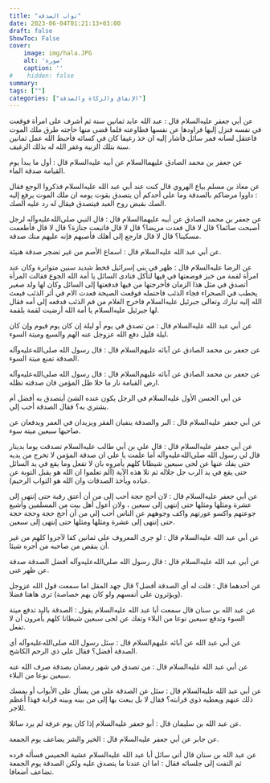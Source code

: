 ```yaml
---
title: "ثواب الصدقة"
date: 2023-06-04T01:21:13+03:00
draft: false
ShowToc: False
cover:
    image: img/hala.JPG
    alt: 'صورة'
    caption: ''
#    hidden: false
summary: 
tags: [""]
categories: ["الإنفاق والزكاة والصدقة"]
---
```

عن أبي جعفر
عليه‌السلام قال : عبد الله عابد ثمانين سنة ثم أشرف على امرأة فوقعت
في نفسه فنزل إليها فراودها عن نفسها فطاوعته فلما قضى منها حاجته
طرق ملك الموت فاعتقل لسانه فمر سائل فأشار إليه ان خذ رغيفا كان
في كسائه فأحبط الله عمل ثمانين سنة بتلك الزنية وغفر الله له بذلك
الرغيف.

عن جعفر بن محمد الصادق
عليهما‌السلام عن أبيه عليه‌السلام قال : أول ما يبدأ يوم القيامة صدقة الماء.

عن معاذ بن مسلم بياع الهروي قال كنت عند أبي عبد الله عليه‌السلام فذكروا
الوجع فقال : داووا مرضاكم بالصدقة وما على أحدكم أن يتصدق بقوت
يومه ان ملك الموت يرفع إليه الصك بقبض روح العبد فيتصدق فيقال
له رد عليه الصك.

عن جعفر بن محمد الصادق عن أبيه عليهما‌السلام قال :
قال النبي صلى‌الله‌عليه‌وآله لرجل أصبحت صائما؟ قال لا قال فعدت مريضا؟ قال
لا قال فاتبعت جنازة؟ قال لا قال فأطعمت مسكينا؟ قال لا قال فارجع
إلى أهلك فأصبهم فإنه عليهم منك صدقة.

عن أبي عبد الله
عليه‌السلام قال : اسماع الأصم من غير تضجر صدقة هنيئة.

عن الرضا عليه‌السلام قال : ظهر في بني إسرائيل
قحط شديد سنين متواترة وكان عند امرأة لقمة من خبز فوضعتها في فيها
لتأكل فنادى السائل يا أمة الله الجوع فقالت المرأة أتصدق في مثل هذا
الزمان فأخرجتها من فيها فدفعتها إلى السائل وكان لها ولد صغير يحطب
في الصحراء فجاء الذئب فاحتمله فوقعت الصيحة فعدت الام في أثر الذئب
فبعث الله إليه تبارك وتعالى جبرئيل عليه‌السلام فاخرج الغلام من فم الذئب
فدفعه إلى أمه فقال لها جبرئيل عليه‌السلام يا أمة الله أرضيت لقمة بلقمة.

عن أبي عبد الله عليه‌السلام قال : من تصدق
في يوم أو ليلة إن كان يوم فيوم وإن كان ليلة فليل دفع الله عزوجل عنه
الهم والسبع وميتة السوء.

عن جعفر بن محمد الصادق عن آبائه عليهم‌السلام قال : قال رسول الله صلى‌الله‌عليه‌وآله
الصدقة تمنع ميتة السوء.

عن جعفر بن محمد الصادق عن آبائه عليهم‌السلام
قال : قال رسول الله صلى‌الله‌عليه‌وآله ارض القيامة نار ما خلا ظل المؤمن فان
صدقته تظله.

عن أبي الحسن الأول عليه‌السلام في الرجل يكون عنده 
الشئ أيتصدق به أفضل أم يشتري به؟ فقال الصدقة أحب إلي.

عن أبي جعفر عليه‌السلام قال : البر
والصدقة ينفيان الفقر ويزيدان في العمر ويدفعان عن صاحبها سبعين
ميتة سوء.

عن أبي جعفر عليه‌السلام قال : قال
علي بن أبي طالب عليه‌السلام تصدقت يوما بدينار قال لي رسول الله صلى‌الله‌عليه‌وآله
أما علمت يا علي ان صدقة المؤمن لا تخرج من يديه حتى يفك عنها عن
لحى سبعين شيطانا كلهم يأمروه بان لا تفعل وما يقع في يد السائل حتى
يقع في يد الرب جل جلاله ثم تلا هذه الآية (ألم تعلموا ان الله هو
يقبل التوبة عن عباده ويأخذ الصدقات وان الله هو التواب الرحيم).

عن أبي جعفر عليه‌السلام قال : لان أحج حجة أحب
إلى من أن أعتق رقبة حتى إنتهى إلى عشرة ومثلها ومثلها حتى إنتهى إلى سبعين ،
ولان أعول أهل بيت من المسلمين وأشبع جوعتهم واكسو عورتهم واكف
وجوههم عن الناس أحب إلي من أن أحج حجة وحجة حجة حتى إنتهى
إلى عشرة ومثلها ومثلها حتى إنتهى إلى سبعين.

عن أبي عبد الله عليه‌السلام قال : لو جرى المعروف على ثمانين كفا لآجروا كلهم من غير أن ينقص من صاحبه
من أجره شيئا.

عن أبي عبد الله عليه‌السلام قال : قال رسول
الله صلى‌الله‌عليه‌وآله أفضل الصدقة صدقة عن ظهر غنى.

عن أحدهما قال :
قلت له أي الصدقة أفضل؟ قال جهد المقل اما سمعت قول الله عزوجل
(ويؤثرون على أنفسهم ولو كان بهم خصاصة) ترى هاهنا فضلا.

عن عبد الله بن سنان قال سمعت أبا عبد الله عليه‌السلام
يقول : الصدقة باليد تدفع ميتة السوء وتدفع سبعين نوعا من البلاء
وتفك عن لحى سبعين شيطانا كلهم يأمرون أن لا تفعل.

عن أبي عبد الله عن آبائه عليهم‌السلام قال : سئل رسول الله صلى‌الله‌عليه‌وآله أي
الصدقة أفضل؟ فقال علي ذي الرحم الكاشح.

عن أبي عبد الله عليه‌السلام قال : من تصدق في شهر رمضان بصدقة صرف الله عنه سبعين نوعا من البلاء.

عن أبي عبد الله عليه‌السلام
قال : سئل عن الصدقة على من يسأل على الأبواب أو يمسك ذلك عنهم
ويعطيه ذوي قرابته؟ فقال لا بل يبعث بها إلى من بينه وبينه قرابة
فهذا أعظم للاجر.

عن عبد الله بن سليمان
قال : أبو جعفر عليه‌السلام إذا كان يوم عرفة لم يرد سائلا.

عن جابر عن أبي جعفر عليه‌السلام قال : الخير والشر يضاعف يوم الجمعة.

عن عبد الله بن سنان قال أتى سائل أبا عبد الله عليه‌السلام عشية الخميس
فسأله فرده ثم التفت إلى جلسائه فقال : اما ان عندنا ما يتصدق عليه
ولكن الصدقة يوم الجمعة تضاعف أضعافا.


